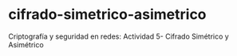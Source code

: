 # cifrado-simetrico-asimetrico
Criptografía y seguridad en redes: Actividad 5- Cifrado Simétrico y Asimétrico
